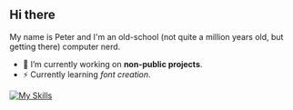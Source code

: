 ## Hi there

<!--
**xorpid/xorpid** is a ✨ _special_ ✨ repository because its `README.md` (this file) appears on your GitHub profile.

Here are some ideas to get you started:

- 🔭 I’m currently working on ...
- 🌱 I’m currently learning ...
- 👯 I’m looking to collaborate on ...
- 🤔 I’m looking for help with ...
- 💬 Ask me about ...
- 📫 How to reach me: ...
- 😄 Pronouns: ...
- ⚡ Fun fact: ...
-->
My name is Peter and I'm an old-school (not quite a million years old, but getting there) computer nerd.

- 🔭 I’m currently working on **non-public projects**.
- ⚡ Currently learning *font creation*. 

[![My Skills](https://skillicons.dev/icons?i=js,html,css,astro,bash,bootstrap,cloudflare,codepen,debian,discord,docker,dotnet,figma,git,github,gmail,grapql,gulp,ai,kubernetes,linux,nextjs,nginx,npm,sass,sublime,svg,twitter,ubuntu,vscode)](https://skillicons.dev)
